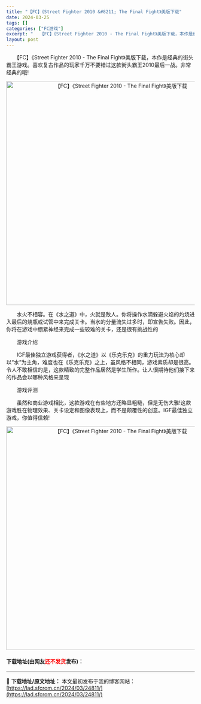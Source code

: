 ```yaml
---
title: "【FC】《Street Fighter 2010 &#8211; The Final Fight》美版下载"
date: 2024-03-25
tags: []
categories: ["FC游戏"]
excerpt: "　　【FC】《Street Fighter 2010 - The Final Fight》美版下载，本作是经典的街头霸王游戏。喜欢复古作品的玩家千万不要错过这款街头霸王2010最后一战。非常经典的哦! 　　水火不相容。在《水之道》中，火就是敌人。你将操作水滴躲避火焰的灼烧进入最后的烧瓶或试管中来完成&hellip;"
layout: post
---
```


 <p>　　【FC】《Street Fighter 2010 - The Final Fight》美版下载，本作是经典的街头霸王游戏。喜欢复古作品的玩家千万不要错过这款街头霸王2010最后一战。非常经典的哦!</p> <p align="center"><img align="" border="0" src="https://lad.sfcrom.cn/wp-content/uploads/2024/03/20240325_66019b0dc2870.png" width="598" alt="【FC】《Street Fighter 2010 - The Final Fight》美版下载" /></p> <p>　　水火不相容。在《水之道》中，火就是敌人。你将操作水滴躲避火焰的灼烧进入最后的烧瓶或试管中来完成关卡。当水的分量流失过多时，即宣告失败。因此，你将在游戏中绷紧神经来完成一些较难的关卡，还是很有挑战性的</p> <p>　　游戏介绍</p> <p>　　IGF最佳独立游戏获得者，《水之道》以《乐克乐克》的重力玩法为核心却以&ldquo;水&rdquo;为主角，难度也在《乐克乐克》之上，虽风格不相同，游戏素质却是很高。令人不敢相信的是，这款精致的完整作品居然是学生所作。让人很期待他们接下来的作品会以哪种风格来呈现</p> <p>　　游戏评测</p> <p>　　虽然和商业游戏相比，这款游戏在有些地方还略显粗糙，但是无伤大雅!这款游戏胜在物理效果、关卡设定和图像表现上，而不是颠覆性的创意。IGF最佳独立游戏，你值得信赖!</p> <p align="center"><img align="" border="0" src="https://lad.sfcrom.cn/wp-content/uploads/2024/03/20240325_66019b0f1591a.png" width="597" alt="【FC】《Street Fighter 2010 - The Final Fight》美版下载" /></p> <p><h4>下载地址(由网友<font color="red">还不发货</font>发布)：</h4></p> 

---
📖 **下载地址/原文地址：** 本文最初发布于我的博客网站：[https://lad.sfcrom.cn/2024/03/24811/](https://lad.sfcrom.cn/2024/03/24811/)
